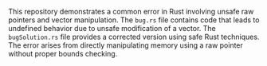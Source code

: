 This repository demonstrates a common error in Rust involving unsafe raw pointers and vector manipulation. The `bug.rs` file contains code that leads to undefined behavior due to unsafe modification of a vector. The `bugSolution.rs` file provides a corrected version using safe Rust techniques. The error arises from directly manipulating memory using a raw pointer without proper bounds checking.